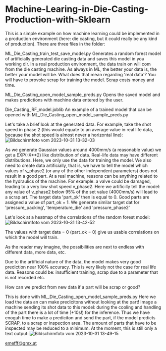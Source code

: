 # Machine-Learing-in-Die-Casting-Production-with-Sklearn

This is a simple example on how machine learning could be implemented in a production environment (here: die casting, but it could really be any kind of production). 
There are three files in the folder:

ML_Die_Casting_train_test_save_model.py
    Generates a random forest model of artificially generated die casting data and saves this model in you working dir.
    In a real production environment, the data train on will com from the die casting machine. As always in ML, the better
    your data is, the better your model will be. What does that mean regarding 'real data'? You will have to provoke scrap
    for training the model. Scrap costs money and time.

ML_Die_Casting_open_model_sample_preds.py
    Opens the saved model and makes predictions with machine data entered by the user.

Die_Casting_RF_model.joblib
    An example of a trained model that can be opened with ML_Die_Casting_open_model_sample_preds.py

    
Let's take a brief look at the generated data. For example, take the shot speed in phase 2 (this would equate to an average value in real life data, because the shot speed is almost never a horizontal line):
![Bildschirmfoto vom 2023-10-31 13-32-03](https://github.com/emefff/Machine-Learing-in-Die-Casting-Production-with-Sklearn/assets/89903493/bd16ed85-eb55-4a3e-9eca-089563d38a88)

As we generate Gaussian values around 4000mm/s (a reasonable value) we get a EXP(-X**2) like distribution of data. Real-life data may have different distributions. Here, we only use the data for training the model.
We also need to create data artificially, that is, we have to tell the model which values of v_phase2 (or any of the other independent parameters) does not result in a good part. At a real machine, reasons can be anything related to the hydraulics of the machine. For example: a valve could be damaged, leading to a very low shot speed v_phase2.
Here we artificilly tell the model: any value of v_phase2 below 95% of the set value (4000mm/s) will lead to a scrap art. The target data 'part_ok' then is equal to 0. Good parts are assigned a value of part_ok = 1.
We generate similar target dat for 'pressure_packing', 'temperature_die' and 'pressure_phase2'

Let's look at a heatmap of the correlations of the random forest model:
![Bildschirmfoto vom 2023-10-31 13-42-52](https://github.com/emefff/Machine-Learing-in-Die-Casting-Production-with-Sklearn/assets/89903493/eb0aa4cf-a66f-4d00-b2cd-abe773125085)

The values with target data = 0 (part_ok = 0) give us usable correlations on which the model will train.

As the reader may imagine, the possibilities are next to endless with different data, more data, etc.

Due to the artificial nature of the data, the model makes very good prediction near 100% accuracy. This is very likely not the case for real life data. Reasons could be: insufficient training, scrap due to a parameter that is not recorded etc.

How can we predict from new data if a part will be scrap or good?

This is done with ML_Die_Casting_open_model_sample_preds.py
Here we load the data an can make predicitons without looking at the part! Image a machine sending its shot data to this model: during the cooling and handling of the part there is a lot of time (+10s!) for the inference. Thus we have enoguh time to make a prediciton and send the part, if the model predicts SCRAP, to a scrap or inspection area. The amount of parts that have to be inspected may be reduced to a minimum.
At the moment, this is still only a text output:
![Bildschirmfoto vom 2023-10-31 13-49-15](https://github.com/emefff/Machine-Learing-in-Die-Casting-Production-with-Sklearn/assets/89903493/1a0cd233-529c-4757-a7b4-db54aee855d8)

emefff@gmx.at

